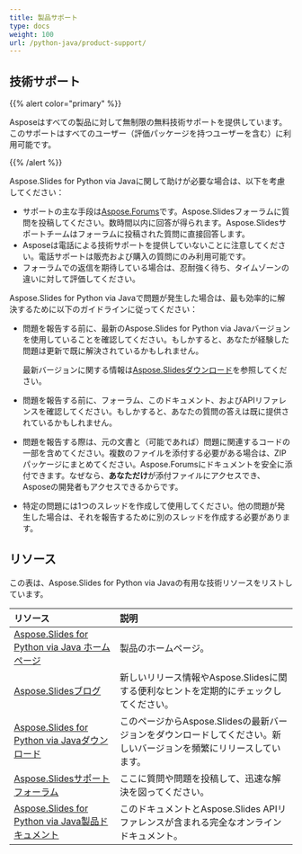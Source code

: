 ```yaml
---
title: 製品サポート
type: docs
weight: 100
url: /python-java/product-support/
---
```


## **技術サポート**
{{% alert color="primary" %}}

Asposeはすべての製品に対して無制限の無料技術サポートを提供しています。このサポートはすべてのユーザー（評価パッケージを持つユーザーを含む）に利用可能です。

{{% /alert %}} 

Aspose.Slides for Python via Javaに関して助けが必要な場合は、以下を考慮してください：

- サポートの主な手段は[Aspose.Forums](https://forum.aspose.com/c/slides/11)です。Aspose.Slidesフォーラムに質問を投稿してください。数時間以内に回答が得られます。Aspose.Slidesサポートチームはフォーラムに投稿された質問に直接回答します。
- Asposeは電話による技術サポートを提供していないことに注意してください。電話サポートは販売および購入の質問にのみ利用可能です。
- フォーラムでの返信を期待している場合は、忍耐強く待ち、タイムゾーンの違いに対して評価してください。

Aspose.Slides for Python via Javaで問題が発生した場合は、最も効率的に解決するために以下のガイドラインに従ってください：

- 問題を報告する前に、最新のAspose.Slides for Python via Javaバージョンを使用していることを確認してください。もしかすると、あなたが経験した問題は更新で既に解決されているかもしれません。

  最新バージョンに関する情報は[Aspose.Slidesダウンロード](https://releases.aspose.com/slides/python-java/)を参照してください。

- 問題を報告する前に、フォーラム、このドキュメント、およびAPIリファレンスを確認してください。もしかすると、あなたの質問の答えは既に提供されているかもしれません。

- 問題を報告する際は、元の文書と（可能であれば）問題に関連するコードの一部を含めてください。複数のファイルを添付する必要がある場合は、ZIPパッケージにまとめてください。Aspose.Forumsにドキュメントを安全に添付できます。なぜなら、**あなただけ**が添付ファイルにアクセスでき、Asposeの開発者もアクセスできるからです。

- 特定の問題には1つのスレッドを作成して使用してください。他の問題が発生した場合は、それを報告するために別のスレッドを作成する必要があります。

## **リソース**

この表は、Aspose.Slides for Python via Javaの有用な技術リソースをリストしています。

|**リソース**|**説明**|
| :- | :- |
|[Aspose.Slides for Python via Java ホームページ](https://products.aspose.com/slides/python-java/)|製品のホームページ。|
|[Aspose.Slidesブログ](https://blog.aspose.com/category/slides/)|新しいリリース情報やAspose.Slidesに関する便利なヒントを定期的にチェックしてください。|
|[Aspose.Slides for Python via Javaダウンロード](https://releases.aspose.com/slides/python-java/)|このページからAspose.Slidesの最新バージョンをダウンロードしてください。新しいバージョンを頻繁にリリースしています。|
|[Aspose.Slidesサポートフォーラム](https://forum.aspose.com/c/slides/11)|ここに質問や問題を投稿して、迅速な解決を図ってください。|
|[Aspose.Slides for Python via Java製品ドキュメント](/slides/python-java/)|このドキュメントとAspose.Slides APIリファレンスが含まれる完全なオンラインドキュメント。|